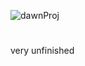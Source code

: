 ![dawnProj](https://github.com/NemesisTheory/dawneProject/assets/89642216/d4788ee5-9722-47a5-be8e-bb27d494a9cb)
#
very unfinished
